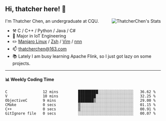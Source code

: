 ## Hi, thatcher here! :wave:

<img align="right" src="https://github-readme-stats.vercel.app/api?username=thatcherchen&title_color=333&text_color=777" alt="ThatcherChen's Stats" >

I'm Thatcher Chen, an undergraduate at CQU.

- :hammer_and_pick:  C / C++ / Python / Java / C# 
- :seedling:  Major in IoT Engineering
- :pencil2: [Manjaro Linux](https://github.com/manjaro) / [Zsh](https://github.com/zsh-users/zsh) / [Vim](https://github.com/vim/vim) / [nnn](https://github.com/jarun/nnn)
- :mailbox: thatcherchen@163.com
- :books: Lately I am busy learning Apache Flink, so I just got lazy on some projects.

---

#### :bar_chart: Weekly Coding Time

<!--START_SECTION:waka-->

```text
C                12 mins         █████████░░░░░░░░░░░░░░░░   36.62 %
V                10 mins         ████████░░░░░░░░░░░░░░░░░   32.25 %
ObjectiveC       9 mins          ███████▒░░░░░░░░░░░░░░░░░   29.00 %
CMake            0 secs          ▒░░░░░░░░░░░░░░░░░░░░░░░░   01.15 %
C++              0 secs          ▒░░░░░░░░░░░░░░░░░░░░░░░░   00.91 %
GitIgnore file   0 secs          ░░░░░░░░░░░░░░░░░░░░░░░░░   00.07 %
```

<!--END_SECTION:waka-->
